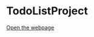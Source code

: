 # TodoListProject
<a href="https://aleksandarcolovic.github.io/TodoListProject/">Open the webpage</a>
